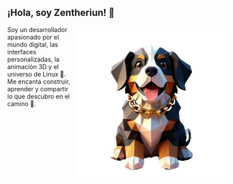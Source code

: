 ## ¡Hola, soy Zentheriun! 👋

<img src="https://raw.githubusercontent.com/Zentheriun/Zentheriun/main/img/Boyero%20de%20Berna.png"
     alt="Mascota Zentheriun"
     align="right"
     width="350"/>

Soy un desarrollador apasionado por el mundo digital, las interfaces personalizadas, la animación 3D y el universo de Linux 🐧. Me encanta construir, aprender y compartir lo que descubro en el camino 🚀.

